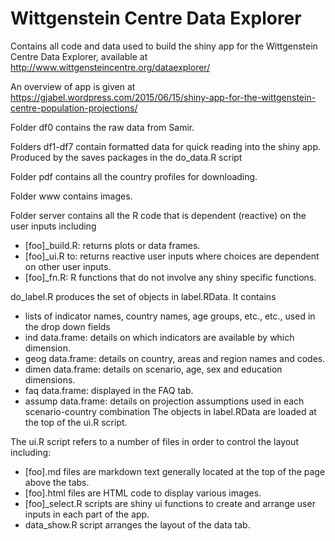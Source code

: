 # Wittgenstein Centre Data Explorer

Contains all code and data used to build the shiny app for the Wittgenstein Centre Data Explorer, available at
http://www.wittgensteincentre.org/dataexplorer/

An overview of app is given at
https://gjabel.wordpress.com/2015/06/15/shiny-app-for-the-wittgenstein-centre-population-projections/

Folder df0 contains the raw data from Samir.

Folders df1-df7 contain formatted data for quick reading into the shiny app. Produced by the saves packages in the do_data.R script 

Folder pdf contains all the country profiles for downloading.

Folder www contains images.

Folder server contains all the R code that is dependent (reactive) on the user inputs including
*	[foo]_build.R: returns plots or data frames.
*	[foo]_ui.R to: returns reactive user inputs where choices are dependent on other user inputs.
*	[foo]_fn.R: R functions that do not involve any shiny specific functions.

do_label.R produces the set of objects in label.RData. It contains
 * lists of indicator names, country names, age groups, etc., etc., used in the drop down fields
 * ind data.frame: details on which indicators are available by which dimension. 
 * geog data.frame: details on country, areas and region names and codes. 
 * dimen data.frame: details on scenario, age, sex and education dimensions.
 * faq data.frame: displayed in the FAQ tab.
 * assump data.frame: details on projection assumptions used in each scenario-country combination
The objects in label.RData are loaded at the top of the ui.R script. 

The ui.R script refers to a number of files in order to control the layout including:
*	[foo].md files are markdown text generally located at the top of the page above the tabs. 
*	[foo].html  files are HTML code to display various images.
*	[foo]_select.R scripts are shiny ui functions to create and arrange user inputs in each part of the app.
*	data_show.R script arranges the layout of the data tab.
